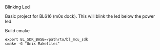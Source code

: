 Blinking Led

Basic project for BL616 (m0s dock).
This will blink the led below the power led.

Build cmake
```
export BL_SDK_BASE=/path/to/bl_mcu_sdk
cmake -G "Unix Makefiles"
```
